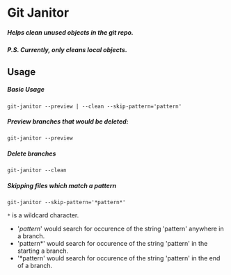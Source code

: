 # Git Janitor

##### Helps clean unused objects in the git repo.

##### P.S. Currently, only cleans local objects.

## Usage

##### Basic Usage
```
git-janitor --preview | --clean --skip-pattern='pattern'
```

##### Preview branches that would be deleted:
```
git-janitor --preview
```

##### Delete branches
```
git-janitor --clean
```

##### Skipping files which match a pattern
```
git-janitor --skip-pattern='*pattern*'
```

`*` is a wildcard character.

* '*pattern*' would search for occurence of the string 'pattern' anywhere in a branch.
* 'pattern*' would search for occurence of the string 'pattern' in the starting a branch.
* '*pattern' would search for occurence of the string 'pattern' in the end of a branch.
